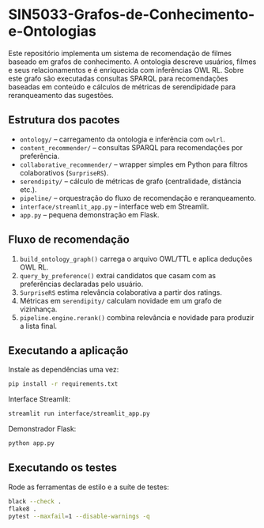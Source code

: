 # SIN5033-Grafos-de-Conhecimento-e-Ontologias

Este repositório implementa um sistema de recomendação de filmes baseado em grafos de conhecimento. A ontologia descreve usuários, filmes e seus relacionamentos e é enriquecida com inferências OWL RL. Sobre este grafo são executadas consultas SPARQL para recomendações baseadas em conteúdo e cálculos de métricas de serendipidade para reranqueamento das sugestões.

## Estrutura dos pacotes

- `ontology/` &ndash; carregamento da ontologia e inferência com `owlrl`.
- `content_recommender/` &ndash; consultas SPARQL para recomendações por preferência.
- `collaborative_recommender/` &ndash; wrapper simples em Python para filtros colaborativos (`SurpriseRS`).
- `serendipity/` &ndash; cálculo de métricas de grafo (centralidade, distância etc.).
- `pipeline/` &ndash; orquestração do fluxo de recomendação e reranqueamento.
- `interface/streamlit_app.py` &ndash; interface web em Streamlit.
- `app.py` &ndash; pequena demonstração em Flask.

## Fluxo de recomendação

1. `build_ontology_graph()` carrega o arquivo OWL/TTL e aplica deduções OWL RL.
2. `query_by_preference()` extrai candidatos que casam com as preferências declaradas pelo usuário.
3. `SurpriseRS` estima relevância colaborativa a partir dos ratings.
4. Métricas em `serendipity/` calculam novidade em um grafo de vizinhança.
5. `pipeline.engine.rerank()` combina relevância e novidade para produzir a lista final.

## Executando a aplicação

Instale as dependências uma vez:

```bash
pip install -r requirements.txt
```

Interface Streamlit:

```bash
streamlit run interface/streamlit_app.py
```

Demonstrador Flask:

```bash
python app.py
```

## Executando os testes

Rode as ferramentas de estilo e a suíte de testes:

```bash
black --check .
flake8 .
pytest --maxfail=1 --disable-warnings -q
```

